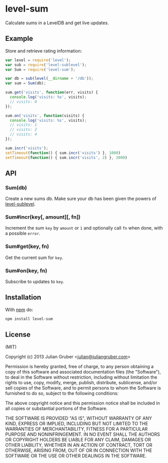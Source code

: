 
# level-sum

Calculate sums in a LevelDB and get live updates.

## Example

Store and retrieve rating information:

```js
var level = require('level');
var sub = require('level-sublevel');
var Sum = require('level-sum');

var db = sub(level(__dirname + '/db'));
var sum = Sum(db);

sum.get('visits', function(err, visits) {
  console.log('visits: %s', visits);
  // visits: 0
});

sum.on('visits', function(visits) {
  console.log('visits: %s', visits);
  // visits: 1
  // visits: 2
  // visits: 4
});

sum.incr('visits');
setTimeout(function() { sum.incr('visits') }, 1000)
setTimeout(function() { sum.incr('visits', 2) }, 2000)
```

## API

### Sum(db)

Create a new sums db. Make sure your db has been given the powers of
[level-sublevel](https://github.com/dominictarr/level-sublevel).

### Sum#incr(key[, amount][, fn])

Increment the sum `key` by `amount` or `1` and optionally call `fn` when done,
with a possible `error`.

### Sum#get(key, fn)

Get the current sum for `key`.

### Sum#on(key, fn)

Subscribe to updates to `key`.

## Installation

With [npm](https://npmjs.org) do:

```bash
npm install level-sum
```

## License

(MIT)

Copyright (c) 2013 Julian Gruber &lt;julian@juliangruber.com&gt;

Permission is hereby granted, free of charge, to any person obtaining a copy of
this software and associated documentation files (the "Software"), to deal in
the Software without restriction, including without limitation the rights to
use, copy, modify, merge, publish, distribute, sublicense, and/or sell copies
of the Software, and to permit persons to whom the Software is furnished to do
so, subject to the following conditions:

The above copyright notice and this permission notice shall be included in all
copies or substantial portions of the Software.

THE SOFTWARE IS PROVIDED "AS IS", WITHOUT WARRANTY OF ANY KIND, EXPRESS OR
IMPLIED, INCLUDING BUT NOT LIMITED TO THE WARRANTIES OF MERCHANTABILITY,
FITNESS FOR A PARTICULAR PURPOSE AND NONINFRINGEMENT. IN NO EVENT SHALL THE
AUTHORS OR COPYRIGHT HOLDERS BE LIABLE FOR ANY CLAIM, DAMAGES OR OTHER
LIABILITY, WHETHER IN AN ACTION OF CONTRACT, TORT OR OTHERWISE, ARISING FROM,
OUT OF OR IN CONNECTION WITH THE SOFTWARE OR THE USE OR OTHER DEALINGS IN THE
SOFTWARE.

